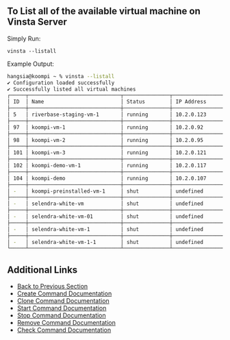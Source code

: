 ## To List all of the available virtual machine on Vinsta Server

Simply Run:
```
vinsta --listall
```
Example Output:
```bash
hangsia@koompi ~ % vinsta --listall
✔ Configuration loaded successfully
✔ Successfully listed all virtual machines
┌─────┬──────────────────────────────┬───────────────┬────────────────────┐
│ ID  │ Name                         │ Status        │ IP Address         │
├─────┼──────────────────────────────┼───────────────┼────────────────────┤
│ 5   │ riverbase-staging-vm-1       │ running       │ 10.2.0.123         │
├─────┼──────────────────────────────┼───────────────┼────────────────────┤
│ 97  │ koompi-vm-1                  │ running       │ 10.2.0.92          │
├─────┼──────────────────────────────┼───────────────┼────────────────────┤
│ 98  │ koompi-vm-2                  │ running       │ 10.2.0.95          │
├─────┼──────────────────────────────┼───────────────┼────────────────────┤
│ 101 │ koompi-vm-3                  │ running       │ 10.2.0.121         │
├─────┼──────────────────────────────┼───────────────┼────────────────────┤
│ 102 │ koompi-demo-vm-1             │ running       │ 10.2.0.117         │
├─────┼──────────────────────────────┼───────────────┼────────────────────┤
│ 104 │ koompi-demo                  │ running       │ 10.2.0.107         │
├─────┼──────────────────────────────┼───────────────┼────────────────────┤
│ -   │ koompi-preinstalled-vm-1     │ shut          │ undefined          │
├─────┼──────────────────────────────┼───────────────┼────────────────────┤
│ -   │ selendra-white-vm            │ shut          │ undefined          │
├─────┼──────────────────────────────┼───────────────┼────────────────────┤
│ -   │ selendra-white-vm-01         │ shut          │ undefined          │
├─────┼──────────────────────────────┼───────────────┼────────────────────┤
│ -   │ selendra-white-vm-1          │ shut          │ undefined          │
├─────┼──────────────────────────────┼───────────────┼────────────────────┤
│ -   │ selendra-white-vm-1-1        │ shut          │ undefined          │
└─────┴──────────────────────────────┴───────────────┴────────────────────┘

```

## Additional Links

- [Back to Previous Section](../README.md)
- [Create Command Documentation](../create/README.md)
- [Clone Command Documentation](../clone/README.md)
- [Start Command Documentation](../start/README.md)
- [Stop Command Documentation](../stop/README.md)
- [Remove Command Documentation](../remove/README.md)
- [Check Command Documentation](../check/README.md)